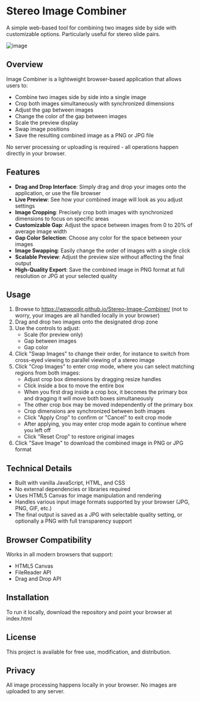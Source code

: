 # Stereo Image Combiner

A simple web-based tool for combining two images side by side with customizable options. Particularly useful for stereo slide pairs.

![image](https://github.com/user-attachments/assets/3c18baea-2d0b-439a-8508-388e82e7625c)

## Overview

Image Combiner is a lightweight browser-based application that allows users to:
- Combine two images side by side into a single image
- Crop both images simultaneously with synchronized dimensions
- Adjust the gap between images
- Change the color of the gap between images
- Scale the preview display
- Swap image positions
- Save the resulting combined image as a PNG or JPG file

No server processing or uploading is required - all operations happen directly in your browser.

## Features

- **Drag and Drop Interface**: Simply drag and drop your images onto the application, or use the file browser
- **Live Preview**: See how your combined image will look as you adjust settings
- **Image Cropping**: Precisely crop both images with synchronized dimensions to focus on specific areas
- **Customizable Gap**: Adjust the space between images from 0 to 20% of average image width
- **Gap Color Selection**: Choose any color for the space between your images
- **Image Swapping**: Easily change the order of images with a single click
- **Scalable Preview**: Adjust the preview size without affecting the final output
- **High-Quality Export**: Save the combined image in PNG format at full resolution or JPG at your selected quality

## Usage

1. Browse to https://wpwoodjr.github.io/Stereo-Image-Combiner/ (not to worry, your images are all handled locally in your browser)
2. Drag and drop two images onto the designated drop zone
3. Use the controls to adjust:
   - Scale (for preview only)
   - Gap between images
   - Gap color
4. Click "Swap Images" to change their order, for instance to switch from cross-eyed viewing to parallel viewing of a stereo image
5. Click "Crop Images" to enter crop mode, where you can select matching regions from both images:
   - Adjust crop box dimensions by dragging resize handles
   - Click inside a box to move the entire box
   - When you first drag inside a crop box, it becomes the primary box and dragging it will move both boxes simultaneously
   - The other crop box may be moved independently of the primary box
   - Crop dimensions are synchronized between both images
   - Click "Apply Crop" to confirm or "Cancel" to exit crop mode
   - After applying, you may enter crop mode again to continue where you left off
   - Click "Reset Crop" to restore original images
6. Click "Save Image" to download the combined image in PNG or JPG format

## Technical Details

- Built with vanilla JavaScript, HTML, and CSS
- No external dependencies or libraries required
- Uses HTML5 Canvas for image manipulation and rendering
- Handles various input image formats supported by your browser (JPG, PNG, GIF, etc.)
- The final output is saved as a JPG with selectable quality setting, or optionally a PNG with full transparency support

## Browser Compatibility

Works in all modern browsers that support:
- HTML5 Canvas
- FileReader API
- Drag and Drop API

## Installation

To run it locally, download the repository and point your browser at index.html

## License

This project is available for free use, modification, and distribution.

## Privacy

All image processing happens locally in your browser. No images are uploaded to any server.
